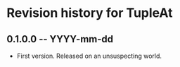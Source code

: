 # Revision history for TupleAt

## 0.1.0.0 -- YYYY-mm-dd

* First version. Released on an unsuspecting world.
